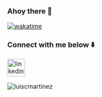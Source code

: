 ### Ahoy there 👋

[![wakatime](https://wakatime.com/badge/user/b304ee70-fe88-4d8c-bfac-131b6189e327.svg)](https://wakatime.com/@b304ee70-fe88-4d8c-bfac-131b6189e327)

<p>
	<h3 align="left">Connect with me below ⬇️</h3>
  <a
  &nbsp;
  <a
    href="https://www.linkedin.com/in/luiscmartinez1"
    target="blank"
  >
    <img
      align="center"
      src="https://cdn.svgporn.com/logos/linkedin-icon.svg"
      alt="linkedin"
      height="40"
      width="40"
    />
  </a>
</p>

   <img
    src="https://github-readme-streak-stats.herokuapp.com/?user=luiscmartinez&theme=onedark"
    alt="luiscmartinez"
  />
  

  

  
<!--
**luiscmartinez/luiscmartinez** is a ✨ _special_ ✨ repository because its `README.md` (this file) appears on your GitHub profile.

Here are some ideas to get you started:

- 🔭 I’m currently working on ...
- 🌱 I’m currently learning ...
- 👯 I’m looking to collaborate on ...
- 🤔 I’m looking for help with ...
- 💬 Ask me about ...
- 📫 How to reach me: ...
- 😄 Pronouns: ...
- ⚡ Fun fact: ...
-->
